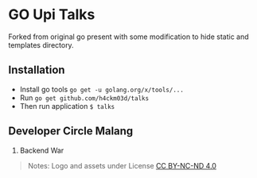 # GO Upi Talks

Forked from original go present with some modification to hide static and templates directory.

## Installation

- Install go tools `go get -u golang.org/x/tools/...`
- Run `go get github.com/h4ckm03d/talks`
- Then run application `$ talks`

## Developer Circle Malang

1. Backend War

> Notes: Logo and assets under License [CC BY-NC-ND 4.0](https://creativecommons.org/licenses/by-nc-nd/4.0/)